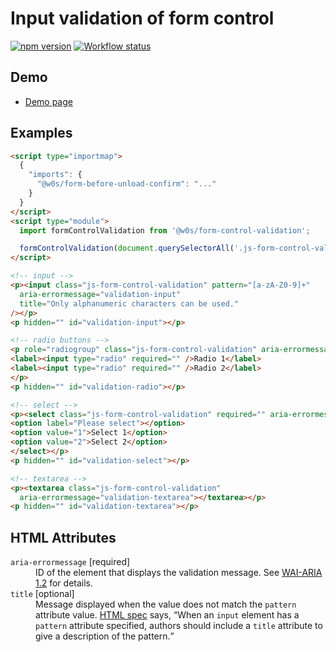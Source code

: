 # Input validation of form control

[![npm version](https://badge.fury.io/js/%40w0s%2Fform-control-validation.svg)](https://www.npmjs.com/package/@w0s/form-control-validation)
[![Workflow status](https://github.com/SaekiTominaga/frontend/actions/workflows/form-control-validation.yml/badge.svg)](https://github.com/SaekiTominaga/frontend/actions/workflows/form-control-validation.yml)

## Demo

- [Demo page](https://saekitominaga.github.io/frontend/packages/form-control-validation/demo/)

## Examples

```HTML
<script type="importmap">
  {
    "imports": {
      "@w0s/form-before-unload-confirm": "..."
    }
  }
</script>
<script type="module">
  import formControlValidation from '@w0s/form-control-validation';

  formControlValidation(document.querySelectorAll('.js-form-control-validation')); // `getElementById()` or `getElementsByClassName()` or `getElementsByTagName()` or `querySelector()` or `querySelectorAll()`
</script>

<!-- input -->
<p><input class="js-form-control-validation" pattern="[a-zA-Z0-9]+"
  aria-errormessage="validation-input"
  title="Only alphanumeric characters can be used."
/></p>
<p hidden="" id="validation-input"></p>

<!-- radio buttons -->
<p role="radiogroup" class="js-form-control-validation" aria-errormessage="validation-radio">
<label><input type="radio" required="" />Radio 1</label>
<label><input type="radio" required="" />Radio 2</label>
</p>
<p hidden="" id="validation-radio"></p>

<!-- select -->
<p><select class="js-form-control-validation" required="" aria-errormessage="validation-select">
<option label="Please select"></option>
<option value="1">Select 1</option>
<option value="2">Select 2</option>
</select></p>
<p hidden="" id="validation-select"></p>

<!-- textarea -->
<p><textarea class="js-form-control-validation"
  aria-errormessage="validation-textarea"></textarea></p>
<p hidden="" id="validation-textarea"></p>
```

## HTML Attributes

<dl>
<dt><code>aria-errormessage</code> [required]</dt>
<dd>ID of the element that displays the validation message. See <a href="https://www.w3.org/TR/wai-aria-1.2/#aria-errormessage">WAI-ARIA 1.2</a> for details.</dd>
<dt><code>title</code> [optional]</dt>
<dd>Message displayed when the value does not match the <code>pattern</code> attribute value. <a href="https://html.spec.whatwg.org/multipage/input.html#the-pattern-attribute">HTML spec</a> says, <q cite="https://html.spec.whatwg.org/multipage/input.html#the-pattern-attribute">When an <code>input</code> element has a <code>pattern</code> attribute specified, authors should include a <code>title</code> attribute to give a description of the pattern.</q></dd>
</dl>
